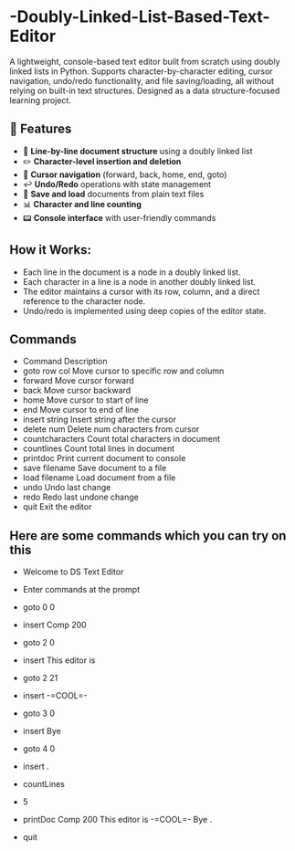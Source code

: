 # -Doubly-Linked-List-Based-Text-Editor
A lightweight, console-based text editor built from scratch using doubly linked lists in Python. Supports character-by-character editing, cursor navigation, undo/redo functionality, and file saving/loading, all without relying on built-in text structures. Designed as a data structure-focused learning project.

## 🚀 Features

- 📄 **Line-by-line document structure** using a doubly linked list
- ✏️ **Character-level insertion and deletion**
- 🧭 **Cursor navigation** (forward, back, home, end, goto)
- ↩️ **Undo/Redo** operations with state management
- 💾 **Save and load** documents from plain text files
- 📊 **Character and line counting**
- 📟 **Console interface** with user-friendly commands


## How it Works:

- Each line in the document is a node in a doubly linked list.
- Each character in a line is a node in another doubly linked list.
- The editor maintains a cursor with its row, column, and a direct reference to the character node.
- Undo/redo is implemented using deep copies of the editor state.

## Commands

- Command	               Description
- goto row col	         Move cursor to specific row and column
- forward	               Move cursor forward
- back	                 Move cursor backward
- home	                 Move cursor to start of line
- end	                   Move cursor to end of line
- insert string	         Insert string after the cursor
- delete num	           Delete num characters from cursor
- countcharacters	       Count total characters in document
- countlines	           Count total lines in document
- printdoc	             Print current document to console
- save filename	         Save document to a file
- load filename	         Load document from a file
- undo	                 Undo last change
- redo	                 Redo last undone change
- quit	                 Exit the editor

## Here are some commands which you can try on this

- Welcome to DS Text Editor
- Enter commands at the prompt

- goto 0 0
- insert Comp 200
- goto 2 0
- insert This editor is
- goto 2 21
- insert -=COOL=-
- goto 3 0
- insert Bye
- goto 4 0
- insert .
- countLines
- 5
- printDoc
Comp 200
This editor is -=COOL=-
Bye
.

- quit
